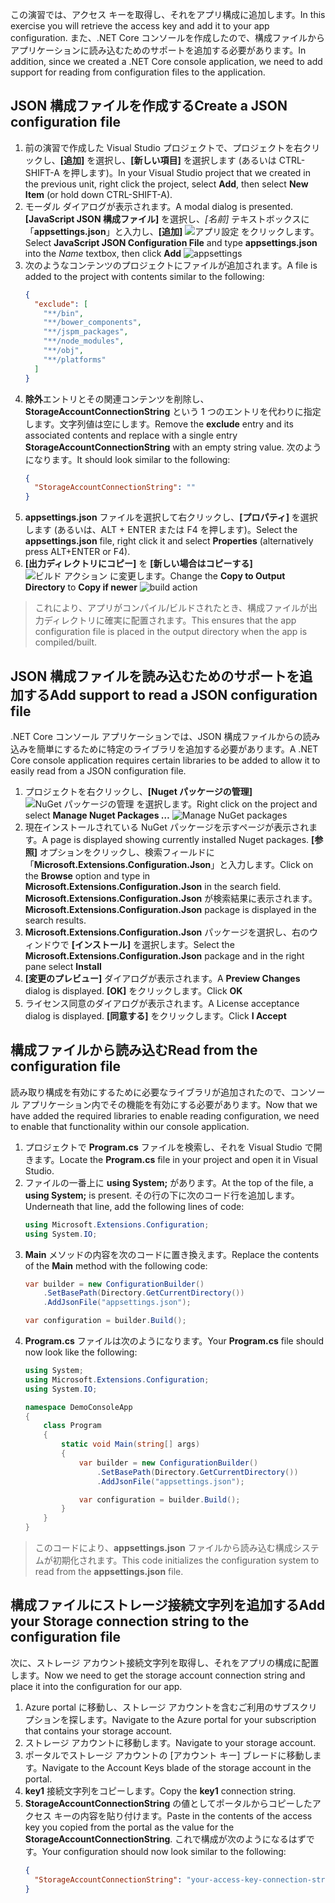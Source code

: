 <span data-ttu-id="2db76-101">この演習では、アクセス キーを取得し、それをアプリ構成に追加します。</span><span class="sxs-lookup"><span data-stu-id="2db76-101">In this exercise you will retrieve the access key and add it to your app configuration.</span></span> <span data-ttu-id="2db76-102">また、.NET Core コンソールを作成したので、構成ファイルからアプリケーションに読み込むためのサポートを追加する必要があります。</span><span class="sxs-lookup"><span data-stu-id="2db76-102">In addition, since we created a .NET Core console application, we need to add support for reading from configuration files to the application.</span></span>

## <a name="create-a-json-configuration-file"></a><span data-ttu-id="2db76-103">JSON 構成ファイルを作成する</span><span class="sxs-lookup"><span data-stu-id="2db76-103">Create a JSON configuration file</span></span>

1. <span data-ttu-id="2db76-104">前の演習で作成した Visual Studio プロジェクトで、プロジェクトを右クリックし、**[追加]** を選択し、**[新しい項目]** を選択します (あるいは CTRL-SHIFT-A を押します)。</span><span class="sxs-lookup"><span data-stu-id="2db76-104">In your Visual Studio project that we created in the previous unit, right click the project, select **Add**, then select **New Item** (or hold down CTRL-SHIFT-A).</span></span>
1. <span data-ttu-id="2db76-105">モーダル ダイアログが表示されます。</span><span class="sxs-lookup"><span data-stu-id="2db76-105">A modal dialog is presented.</span></span> <span data-ttu-id="2db76-106">**[JavaScript JSON 構成ファイル]** を選択し、*[名前]* テキストボックスに「**appsettings.json**」と入力し、**[追加]**
  ![アプリ設定](..\media-draft\9-appsettings.png) をクリックします。</span><span class="sxs-lookup"><span data-stu-id="2db76-106">Select **JavaScript JSON Configuration File** and type **appsettings.json** into the *Name* textbox, then click **Add**
![appsettings](..\media-draft\9-appsettings.png)</span></span>
1. <span data-ttu-id="2db76-107">次のようなコンテンツのプロジェクトにファイルが追加されます。</span><span class="sxs-lookup"><span data-stu-id="2db76-107">A file is added to the project with contents similar to the following:</span></span>
    ```json
    {
      "exclude": [
        "**/bin",
        "**/bower_components",
        "**/jspm_packages",
        "**/node_modules",
        "**/obj",
        "**/platforms"
      ]
    }
    ```
1. <span data-ttu-id="2db76-108">**除外**エントリとその関連コンテンツを削除し、**StorageAccountConnectionString** という 1 つのエントリを代わりに指定します。文字列値は空にします。</span><span class="sxs-lookup"><span data-stu-id="2db76-108">Remove the **exclude** entry and its associated contents and replace with a single entry **StorageAccountConnectionString** with an empty string value.</span></span> <span data-ttu-id="2db76-109">次のようになります。</span><span class="sxs-lookup"><span data-stu-id="2db76-109">It should look similar to the following:</span></span>
    ```json
    {
      "StorageAccountConnectionString": ""
    }
    ```
1. <span data-ttu-id="2db76-110">**appsettings.json** ファイルを選択して右クリックし、**[プロパティ]** を選択します (あるいは、ALT + ENTER または F4 を押します)。</span><span class="sxs-lookup"><span data-stu-id="2db76-110">Select the **appsettings.json** file, right click it and select **Properties** (alternatively press ALT+ENTER or F4).</span></span>
1. <span data-ttu-id="2db76-111">**[出力ディレクトリにコピー]** を **[新しい場合はコピーする]**
  ![ビルド アクション](..\media-draft\10-build-action.png) に変更します。</span><span class="sxs-lookup"><span data-stu-id="2db76-111">Change the **Copy to Output Directory** to **Copy if newer**
![build action](..\media-draft\10-build-action.png)</span></span>

  > <span data-ttu-id="2db76-112">これにより、アプリがコンパイル/ビルドされたとき、構成ファイルが出力ディレクトリに確実に配置されます。</span><span class="sxs-lookup"><span data-stu-id="2db76-112">This ensures that the app configuration file is placed in the output directory when the app is compiled/built.</span></span>

## <a name="add-support-to-read-a-json-configuration-file"></a><span data-ttu-id="2db76-113">JSON 構成ファイルを読み込むためのサポートを追加する</span><span class="sxs-lookup"><span data-stu-id="2db76-113">Add support to read a JSON configuration file</span></span>

<span data-ttu-id="2db76-114">.NET Core コンソール アプリケーションでは、JSON 構成ファイルからの読み込みを簡単にするために特定のライブラリを追加する必要があります。</span><span class="sxs-lookup"><span data-stu-id="2db76-114">A .NET Core console application requires certain libraries to be added to allow it to easily read from a JSON configuration file.</span></span>

1. <span data-ttu-id="2db76-115">プロジェクトを右クリックし、**[Nuget パッケージの管理]**
  ![NuGet パッケージの管理](..\media-draft\11-manage-nuget-packages.png) を選択します。</span><span class="sxs-lookup"><span data-stu-id="2db76-115">Right click on the project and select **Manage Nuget Packages …**
![Manage NuGet packages](..\media-draft\11-manage-nuget-packages.png)</span></span>
1. <span data-ttu-id="2db76-116">現在インストールされている NuGet パッケージを示すページが表示されます。</span><span class="sxs-lookup"><span data-stu-id="2db76-116">A page is displayed showing currently installed Nuget packages.</span></span> <span data-ttu-id="2db76-117">**[参照]** オプションをクリックし、検索フィールドに「**Microsoft.Extensions.Configuration.Json**」と入力します。</span><span class="sxs-lookup"><span data-stu-id="2db76-117">Click on the **Browse** option and type in **Microsoft.Extensions.Configuration.Json** in the search field.</span></span> <span data-ttu-id="2db76-118">**Microsoft.Extensions.Configuration.Json** が検索結果に表示されます。</span><span class="sxs-lookup"><span data-stu-id="2db76-118">**Microsoft.Extensions.Configuration.Json** package is displayed in the search results.</span></span>
1. <span data-ttu-id="2db76-119">**Microsoft.Extensions.Configuration.Json** パッケージを選択し、右のウィンドウで **[インストール]** を選択します。</span><span class="sxs-lookup"><span data-stu-id="2db76-119">Select the **Microsoft.Extensions.Configuration.Json** package and in the right pane select **Install**</span></span>
1. <span data-ttu-id="2db76-120">**[変更のプレビュー]** ダイアログが表示されます。</span><span class="sxs-lookup"><span data-stu-id="2db76-120">A **Preview Changes** dialog is displayed.</span></span> <span data-ttu-id="2db76-121">**[OK]** をクリックします。</span><span class="sxs-lookup"><span data-stu-id="2db76-121">Click **OK**</span></span>
1. <span data-ttu-id="2db76-122">ライセンス同意のダイアログが表示されます。</span><span class="sxs-lookup"><span data-stu-id="2db76-122">A License acceptance dialog is displayed.</span></span> <span data-ttu-id="2db76-123">**[同意する]** をクリックします。</span><span class="sxs-lookup"><span data-stu-id="2db76-123">Click **I Accept**</span></span>

## <a name="read-from-the-configuration-file"></a><span data-ttu-id="2db76-124">構成ファイルから読み込む</span><span class="sxs-lookup"><span data-stu-id="2db76-124">Read from the configuration file</span></span>

<span data-ttu-id="2db76-125">読み取り構成を有効にするために必要なライブラリが追加されたので、コンソール アプリケーション内でその機能を有効にする必要があります。</span><span class="sxs-lookup"><span data-stu-id="2db76-125">Now that we have added the required libraries to enable reading configuration, we need to enable that functionality within our console application.</span></span>

1. <span data-ttu-id="2db76-126">プロジェクトで **Program.cs** ファイルを検索し、それを Visual Studio で開きます。</span><span class="sxs-lookup"><span data-stu-id="2db76-126">Locate the **Program.cs** file in your project and open it in Visual Studio.</span></span>
1. <span data-ttu-id="2db76-127">ファイルの一番上に **using System;** があります。</span><span class="sxs-lookup"><span data-stu-id="2db76-127">At the top of the file, a **using System;** is present.</span></span> <span data-ttu-id="2db76-128">その行の下に次のコード行を追加します。</span><span class="sxs-lookup"><span data-stu-id="2db76-128">Underneath that line, add the following lines of code:</span></span>
    ```csharp
    using Microsoft.Extensions.Configuration;
    using System.IO;
    ```
1. <span data-ttu-id="2db76-129">**Main** メソッドの内容を次のコードに置き換えます。</span><span class="sxs-lookup"><span data-stu-id="2db76-129">Replace the contents of the **Main** method with the following code:</span></span>
    ```csharp
    var builder = new ConfigurationBuilder()
        .SetBasePath(Directory.GetCurrentDirectory())
        .AddJsonFile("appsettings.json");

    var configuration = builder.Build();
    ```
1. <span data-ttu-id="2db76-130">**Program.cs** ファイルは次のようになります。</span><span class="sxs-lookup"><span data-stu-id="2db76-130">Your **Program.cs** file should now look like the following:</span></span>
    ```csharp
    using System;
    using Microsoft.Extensions.Configuration;
    using System.IO;

    namespace DemoConsoleApp
    {
        class Program
        {
            static void Main(string[] args)
            {
                var builder = new ConfigurationBuilder()
                    .SetBasePath(Directory.GetCurrentDirectory())
                    .AddJsonFile("appsettings.json");

                var configuration = builder.Build();
            }
        }
    }
    ```

> <span data-ttu-id="2db76-131">このコードにより、**appsettings.json** ファイルから読み込む構成システムが初期化されます。</span><span class="sxs-lookup"><span data-stu-id="2db76-131">This code initializes the configuration system to read from the **appsettings.json** file.</span></span>

## <a name="add-your-storage-connection-string-to-the-configuration-file"></a><span data-ttu-id="2db76-132">構成ファイルにストレージ接続文字列を追加する</span><span class="sxs-lookup"><span data-stu-id="2db76-132">Add your Storage connection string to the configuration file</span></span>

<span data-ttu-id="2db76-133">次に、ストレージ アカウント接続文字列を取得し、それをアプリの構成に配置します。</span><span class="sxs-lookup"><span data-stu-id="2db76-133">Now we need to get the storage account connection string and place it into the configuration for our app.</span></span>

1. <span data-ttu-id="2db76-134">Azure portal に移動し、ストレージ アカウントを含むご利用のサブスクリプションを探します。</span><span class="sxs-lookup"><span data-stu-id="2db76-134">Navigate to the Azure portal for your subscription that contains your storage account.</span></span>
1. <span data-ttu-id="2db76-135">ストレージ アカウントに移動します。</span><span class="sxs-lookup"><span data-stu-id="2db76-135">Navigate to your storage account.</span></span>
1. <span data-ttu-id="2db76-136">ポータルでストレージ アカウントの [アカウント キー] ブレードに移動します。</span><span class="sxs-lookup"><span data-stu-id="2db76-136">Navigate to the Account Keys blade of the storage account in the portal.</span></span>
1. <span data-ttu-id="2db76-137">**key1** 接続文字列をコピーします。</span><span class="sxs-lookup"><span data-stu-id="2db76-137">Copy the **key1** connection string.</span></span>
1. <span data-ttu-id="2db76-138">**StorageAccountConnectionString** の値としてポータルからコピーしたアクセス キーの内容を貼り付けます。</span><span class="sxs-lookup"><span data-stu-id="2db76-138">Paste in the contents of the access key you copied from the portal as the value for the **StorageAccountConnectionString**.</span></span> <span data-ttu-id="2db76-139">これで構成が次のようになるはずです。</span><span class="sxs-lookup"><span data-stu-id="2db76-139">Your configuration should now look similar to the following:</span></span>
    ```json
    {
      "StorageAccountConnectionString": "your-access-key-connection-string-goes-here"
    }
    ```


